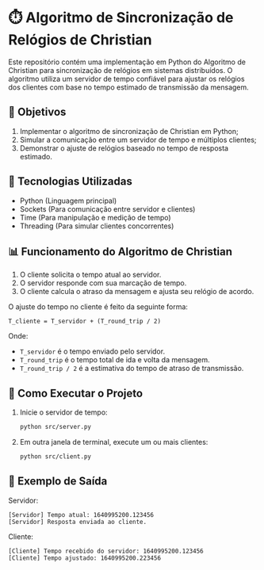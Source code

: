 # ⏱️ Algoritmo de Sincronização de Relógios de Christian
Este repositório contém uma implementação em Python do Algoritmo de Christian para sincronização de relógios em sistemas distribuídos. O algoritmo utiliza um servidor de tempo confiável para ajustar os relógios dos clientes com base no tempo estimado de transmissão da mensagem.

## 📌 Objetivos
1. Implementar o algoritmo de sincronização de Christian em Python;
2. Simular a comunicação entre um servidor de tempo e múltiplos clientes;
3. Demonstrar o ajuste de relógios baseado no tempo de resposta estimado.

## 📌 Tecnologias Utilizadas
- Python (Linguagem principal)
- Sockets (Para comunicação entre servidor e clientes)
- Time (Para manipulação e medição de tempo)
- Threading (Para simular clientes concorrentes)

## 📊 Funcionamento do Algoritmo de Christian
1. O cliente solicita o tempo atual ao servidor.
2. O servidor responde com sua marcação de tempo.
3. O cliente calcula o atraso da mensagem e ajusta seu relógio de acordo.

O ajuste do tempo no cliente é feito da seguinte forma:

```
T_cliente = T_servidor + (T_round_trip / 2)
```

Onde:
- `T_servidor` é o tempo enviado pelo servidor.
- `T_round_trip` é o tempo total de ida e volta da mensagem.
- `T_round_trip / 2` é a estimativa do tempo de atraso de transmissão.

## 🚀 Como Executar o Projeto
1. Inicie o servidor de tempo:
   ```sh
   python src/server.py
   ```
2. Em outra janela de terminal, execute um ou mais clientes:
   ```sh
   python src/client.py
   ```

## 📌 Exemplo de Saída
Servidor:
```
[Servidor] Tempo atual: 1640995200.123456
[Servidor] Resposta enviada ao cliente.
```

Cliente:
```
[Cliente] Tempo recebido do servidor: 1640995200.123456
[Cliente] Tempo ajustado: 1640995200.223456
```
